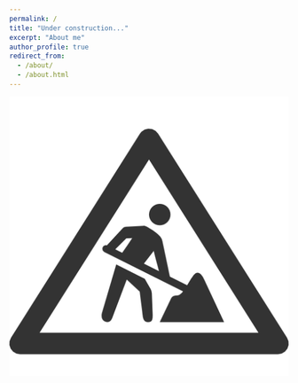 ```yaml
---
permalink: /
title: "Under construction..."
excerpt: "About me"
author_profile: true
redirect_from: 
  - /about/
  - /about.html
---
```


![Under construction...](/images/construction.png "Under construction...")
